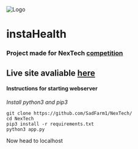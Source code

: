 ![Logo](https://bootstrapbay.github.io/lazy-kit/assets/img/logo.svg)
# instaHealth 

### Project made for NexTech [competition](https://nextech.org/programs/summer-competition/)



## Live site avaliable [here](https://instahealth.cf/)
















#### Instructions for starting webserver
*Install python3 and pip3*
```
git clone https://github.com/SadFarm1/NexTech/
cd NexTech
pip3 install -r requirements.txt
python3 app.py
```
Now head to localhost

